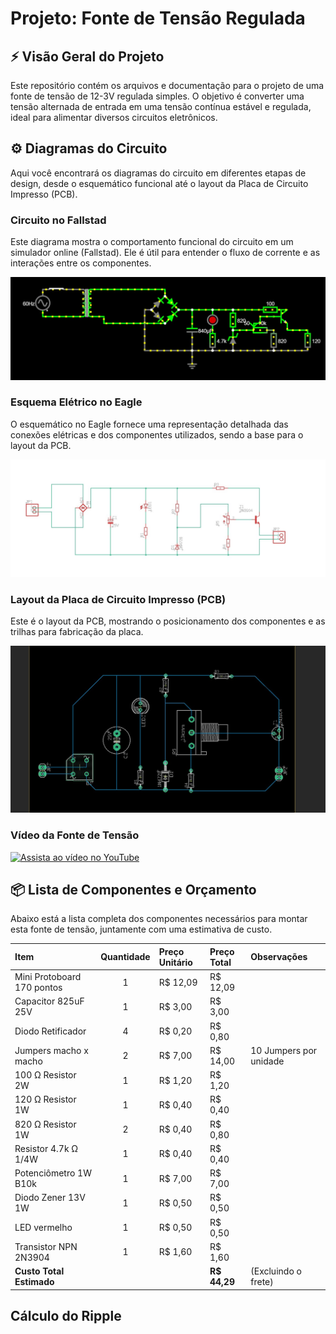 # Projeto: Fonte de Tensão Regulada

## ⚡ Visão Geral do Projeto

Este repositório contém os arquivos e documentação para o projeto de uma fonte de tensão de 12-3V regulada simples. O objetivo é converter uma tensão alternada de entrada em uma tensão contínua estável e regulada, ideal para alimentar diversos circuitos eletrônicos.

## ⚙️ Diagramas do Circuito

Aqui você encontrará os diagramas do circuito em diferentes etapas de design, desde o esquemático funcional até o layout da Placa de Circuito Impresso (PCB).

### Circuito no Fallstad

Este diagrama mostra o comportamento funcional do circuito em um simulador online (Fallstad). Ele é útil para entender o fluxo de corrente e as interações entre os componentes.

![Circuito da Fonte de Tensão no Fallstad](ImagensFonte/Fallstad.jpeg)

### Esquema Elétrico no Eagle

O esquemático no Eagle fornece uma representação detalhada das conexões elétricas e dos componentes utilizados, sendo a base para o layout da PCB.

![Esquemático da Fonte de Tensão no Eagle](ImagensFonte/Eagle.jpeg)

### Layout da Placa de Circuito Impresso (PCB)

Este é o layout da PCB, mostrando o posicionamento dos componentes e as trilhas para fabricação da placa.

![Layout da PCB da Fonte de Tensão](ImagensFonte/PCB.jpeg)

### Vídeo da Fonte de Tensão

[![Assista ao vídeo no YouTube](https://img.youtube.com/vi/LDXVzCEuelQ/0.jpg)](https://youtu.be/LDXVzCEuelQ)



## 📦 Lista de Componentes e Orçamento

Abaixo está a lista completa dos componentes necessários para montar esta fonte de tensão, juntamente com uma estimativa de custo.

| Item | Quantidade | Preço Unitário | Preço Total | Observações |
| :---------------------------------- | :--------: | :------------- | :---------- | :-------------------------- |
| Mini Protoboard 170 pontos | 1 | R$ 12,09 | R$ 12,09 | |
| Capacitor 825uF 25V | 1 | R$ 3,00 | R$ 3,00 | |
| Diodo Retificador | 4 | R$ 0,20 | R$ 0,80 | |
| Jumpers macho x macho | 2 | R$ 7,00 | R$ 14,00 | 10 Jumpers por unidade |
| 100 Ω Resistor 2W | 1 | R$ 1,20 | R$ 1,20 | |
| 120 Ω Resistor 1W | 1 | R$ 0,40 | R$ 0,40 | |
| 820 Ω Resistor 1W | 2 | R$ 0,40 | R$ 0,80 | |
| Resistor 4.7k Ω 1/4W | 1 | R$ 0,40 | R$ 0,40 | |
| Potenciômetro 1W B10k | 1 | R$ 7,00 | R$ 7,00 | |
| Diodo Zener 13V 1W | 1 | R$ 0,50 | R$ 0,50 | |
| LED vermelho | 1 | R$ 0,50 | R$ 0,50 | |
| Transistor NPN 2N3904 | 1 | R$ 1,60 | R$ 1,60 | |
| **Custo Total Estimado** | | | **R$ 44,29** | (Excluindo o frete) |

## Cálculo do Ripple




